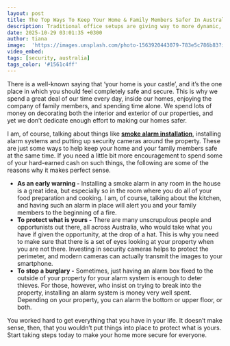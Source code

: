 ```yaml
---
layout: post
title: The Top Ways To Keep Your Home & Family Members Safer In Australia
description: Traditional office setups are giving way to more dynamic, flexible environments where collaboration and networking are not just perks, they’re essential.
date: 2025-10-29 03:01:35 +0300
author: tiana
image:  'https://images.unsplash.com/photo-1563920443079-783e5c786b83?ixlib=rb-4.1.0&ixid=M3wxMjA3fDB8MHxwaG90by1wYWdlfHx8fGVufDB8fHx8fA%3D%3D&auto=format&fit=crop&q=80&w=2074'
video_embed:
tags: [security, australia]
tags_color: '#1561c4ff'
---
```


There is a well-known saying that ‘your home is your castle’, and it’s the one place in which you should feel completely safe and secure. This is why we spend a great deal of our time every day, inside our homes, enjoying the company of family members, and spending time alone. We spend lots of money on decorating both the interior and exterior of our properties, and yet we don’t dedicate enough effort to making our homes safer.

I am, of course, talking about things like **[smoke alarm installation](https://floranceelectrical.com.au/fire-safety-smoke-alarm-installation/)**, installing alarm systems and putting up security cameras around the property. These are just some ways to help keep your home and your family members safe at the same time. If you need a little bit more encouragement to spend some of your hard-earned cash on such things, the following are some of the reasons why it makes perfect sense.

* **As an early warning \-** Installing a smoke alarm in any room in the house is a great idea, but especially so in the room where you do all of your food preparation and cooking. I am, of course, talking about the kitchen, and having such an alarm in place will alert you and your family members to the beginning of a fire.  
* **To protect what is yours \-** There are many unscrupulous people and opportunists out there, all across Australia, who would take what you have if given the opportunity, at the drop of a hat. This is why you need to make sure that there is a set of eyes looking at your property when you are not there. Investing in security cameras helps to protect the perimeter, and modern cameras can actually transmit the images to your smartphone.  
* **To stop a burglary \-** Sometimes, just having an alarm box fixed to the outside of your property for your alarm system is enough to deter thieves. For those, however, who insist on trying to break into the property, installing an alarm system is money very well spent. Depending on your property, you can alarm the bottom or upper floor, or both.

You worked hard to get everything that you have in your life. It doesn’t make sense, then, that you wouldn’t put things into place to protect what is yours. Start taking steps today to make your home more secure for everyone.